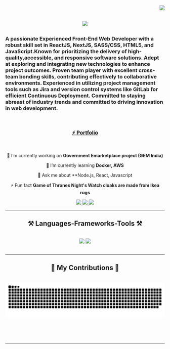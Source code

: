 <img align="right" src="https://visitor-badge.laobi.icu/badge?page_id=gautamtrivedi49.gautamtrivedi49" />

<h1 align="center">
    <img src="https://readme-typing-svg.herokuapp.com/?font=Righteous&size=35&center=true&vCenter=true&width=500&height=70&duration=4000&lines=Hi+There!+👋;+I'm+Gautam+Trivedi!;" />
</h1>

<h3 >A passionate Experienced Front-End Web Developer with a robust skill set in ReactJS, NextJS, SASS/CSS, HTML5, and JavaScript.Known for prioritizing the delivery of high-quality,accessible, and responsive software solutions. Adept at exploring and integrating new technologies to enhance project outcomes. Proven team player with excellent cross-team bonding skills, contributing effectively to collaborative environments. Experienced in utilizing project management tools such as Jira and version control systems like GitLab for efficient Continuous Deployment. Committed to staying abreast of industry trends and committed to driving innovation in web development.</h3>

<br/>
<div align="center">


 <a href="https://resilient-llama-410a75.netlify.app/"><h3>⚡ Portfolio</h3></a>

 </div>
 <br/>

<div align="center">
 
 🔭 I’m currently working on **Government  Emarketplace project (GEM India)**
 
 🌱 I’m currently learning **Docker, AWS**

💬 Ask me about **Node.js, React, Javascript

⚡ Fun fact **Game of Thrones Night's Watch cloaks are made from Ikea rugs**

 </div>
 
<div align="center"> 
  <a href="gautamtrivedi49@gmail.com">
    <img src="https://img.shields.io/badge/Gmail-333333?style=for-the-badge&logo=gmail&logoColor=red" />
  </a>
  <a href="https://www.linkedin.com/in/gautam-trivedi-gt1999/" target="_blank">
    <img src="https://img.shields.io/badge/LinkedIn-0077B5?style=for-the-badge&logo=linkedin&logoColor=white" target="_blank" />
  </a>
  <a href="https://resilient-llama-410a75.netlify.app/" target="_blank">
     <img src="https://img.shields.io/badge/Portfolio-FF5722?style=for-the-badge&logo=todoist&logoColor=white" target="_blank" /> <!-- sqlite, safari, google-chrome are other good icon options -->
  </a>
</div>

 <hr/>
 
<h2 align="center">⚒️ Languages-Frameworks-Tools ⚒️</h2>
<br/>
<div align="center">
    <img src="https://skillicons.dev/icons?i=react,bootstrap,mui,html,css,vscode,github,figma,tailwind,git,r" />
    <img src="https://skillicons.dev/icons?i=nodejs,python,javascript,typescript,express,firebase,mongodb,c,aws,nextjs,azure,mysql,flask" /><br>
</div>

<br/>
<hr/>

<div align="center">
  <h2>🐍 My Contributions 🐍</h2>
  <br>
<img alt="snake eating my contributions" src="https://raw.githubusercontent.com/salesp07/salesp07/output/github-contribution-grid-snake.svg" />
  
  <br/><br/><br/>
</div>

<hr/>

